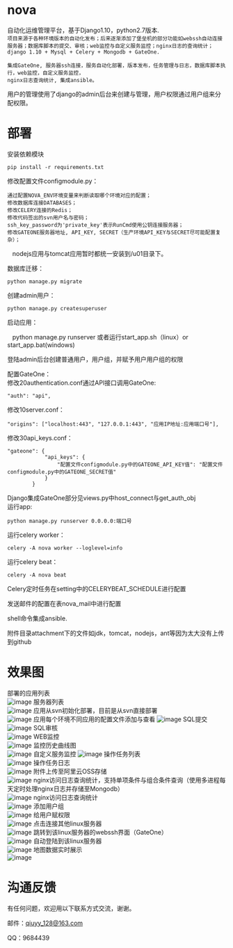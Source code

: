 # nova
自动化运维管理平台，基于Django1.10，python2.7版本.<br>
`项目来源于各种环境版本的自动化发布；后来逐渐添加了堡垒机的部分功能如webssh自动连接服务器；数据库脚本的提交、审核；web监控与自定义服务监控；nginx日志的查询统计；`<br>
 `django 1.10 + Mysql + Celery + Mongodb + GateOne.`<br>

    集成GateOne, 服务器ssh连接，服务自动化部署，版本发布，任务管理与日志，数据库脚本执行，web监控，自定义服务监控，
    nginx日志查询统计, 集成ansible。

用户的管理使用了django的admin后台来创建与管理，用户权限通过用户组来分配权限。

# 部署
安装依赖模块<br>

    pip install -r requirements.txt

修改配置文件configmodule.py：<br>

    通过配置NOVA_ENV环境变量来判断读取哪个环境对应的配置；
    修改数据库连接DATABASES；
    修改CELERY连接的Redis；
    修改代码签出的svn用户名与密码；
    ssh_key_password为'private_key'表示RunCmd使用公钥连接服务器；
    修改GATEONE服务器地址, API_KEY, SECRET（生产环境API_KEY与SECRET尽可能配置复杂）；
    nodejs应用与tomcat应用暂时都统一安装到/u01目录下。

数据库迁移：<br>

    python manage.py migrate
    
创建admin用户：<br>

    python manage.py createsuperuser

启动应用：<br>

    python manage.py runserver 或者运行start_app.sh（linux）or start_app.bat(windows)

登陆admin后台创建普通用户，用户组，并赋予用户用户组的权限<br>

配置GateOne：<br>
修改20authentication.conf通过API接口调用GateOne:

    "auth": "api",

修改10server.conf：<br>

    "origins": ["localhost:443", "127.0.0.1:443", "应用IP地址:应用端口号"],

修改30api_keys.conf：<br>

    "gateone": {
                "api_keys": {
                    "配置文件configmodule.py中的GATEONE_API_KEY值": "配置文件configmodule.py中的GATEONE_SECRET值"
                }
            }

Django集成GateOne部分见views.py中host_connect与get_auth_obj<br>
运行app:<br>

    python manage.py runserver 0.0.0.0:端口号

运行celery worker：<br>

    celery -A nova worker --loglevel=info

运行celery beat：<br>

    celery -A nova beat

Celery定时任务在setting中的CELERYBEAT_SCHEDULE进行配置<br>

发送邮件的配置在表nova_mail中进行配置<br>

shell命令集成ansible.<br>

附件目录attachment下的文件如jdk，tomcat，nodejs，ant等因为太大没有上传到github<br>

# 效果图
部署的应用列表<br>
![image](https://raw.githubusercontent.com/qiuyy128/nova/master/screenshoot/捕获.JPG)
服务器列表<br>
![image](https://raw.githubusercontent.com/qiuyy128/nova/master/screenshoot/捕获2.JPG)
应用从svn初始化部署，目前是从svn直接部署<br>
![image](https://raw.githubusercontent.com/qiuyy128/nova/master/screenshoot/捕获3.JPG)
应用每个环境不同应用的配置文件添加与查看
![image](https://raw.githubusercontent.com/qiuyy128/nova/master/screenshoot/捕获4.JPG)
SQL提交<br>
![image](https://raw.githubusercontent.com/qiuyy128/nova/master/screenshoot/捕获5.JPG)
SQL审核<br>
![image](https://raw.githubusercontent.com/qiuyy128/nova/master/screenshoot/捕获6.JPG)
WEB监控<br>
![image](https://raw.githubusercontent.com/qiuyy128/nova/master/screenshoot/捕获7.JPG)
监控历史曲线图<br>
![image](https://raw.githubusercontent.com/qiuyy128/nova/master/screenshoot/捕获8.JPG)
自定义服务监控
![image](https://raw.githubusercontent.com/qiuyy128/nova/master/screenshoot/捕获9.JPG)
操作任务列表<br>
![image](https://raw.githubusercontent.com/qiuyy128/nova/master/screenshoot/捕获10.JPG)
操作任务日志<br>
![image](https://raw.githubusercontent.com/qiuyy128/nova/master/screenshoot/捕获11.JPG)
附件上传至阿里云OSS存储<br>
![image](https://raw.githubusercontent.com/qiuyy128/nova/master/screenshoot/捕获12.JPG)
nginx访问日志查询统计，支持单项条件与组合条件查询（使用多进程每天定时处理nginx日志并存储至Mongodb）<br>
![image](https://raw.githubusercontent.com/qiuyy128/nova/master/screenshoot/捕获13.JPG)
nginx访问日志查询统计<br>
![image](https://raw.githubusercontent.com/qiuyy128/nova/master/screenshoot/捕获14.JPG)
添加用户组<br>
![image](https://raw.githubusercontent.com/qiuyy128/nova/master/screenshoot/捕获15.JPG)
给用户赋权限<br>
![image](https://raw.githubusercontent.com/qiuyy128/nova/master/screenshoot/捕获16.JPG)
点击连接其他linux服务器<br>
![image](https://raw.githubusercontent.com/qiuyy128/nova/master/screenshoot/捕获17.JPG)
跳转到该linux服务器的webssh界面（GateOne）<br>
![image](https://raw.githubusercontent.com/qiuyy128/nova/master/screenshoot/捕获18.JPG)
自动登陆到该linux服务器<br>
![image](https://raw.githubusercontent.com/qiuyy128/nova/master/screenshoot/捕获19.JPG)
地图数据实时展示<br>
![image](https://raw.githubusercontent.com/qiuyy128/nova/master/screenshoot/捕获20.jpg)

# 沟通反馈
有任何问题，欢迎用以下联系方式交流，谢谢。

邮件：qiuyy_128@163.com

QQ：9684439
